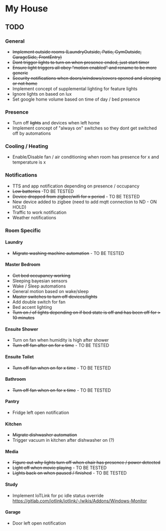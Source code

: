 # My House

## TODO

### General
* ~~Implement outside rooms (LaundryOutside, Patio, GymOutside, GarageSide, FrontEntry)~~
* ~~Dont trigger lights to turn on when presence ended, just start timer~~
* ~~Ensure light triggers all obey "motion enabled" and rename to be more generic~~
* ~~Security notifications when doors/windows/covers opened and sleeping or not home~~
* Implement concept of supplemental lighting for feature lights
* Ignore lights on based on lux
* Set google home volume based on time of day / bed presence

### Presence
* Turn off ~~lights~~ and devices when left home
* Implement concept of "always on" switches so they dont get switched off by automations

### Cooling / Heating
* Enable/Disable fan / air conditioning when room has presence for x and temperature is x

### Notifications
* TTS and app notification depending on presence / occupancy
* ~~Low batteries~~ -TO BE TESTED
* ~~Device dropped from zigbee/wifi for x period~~ - TO BE TESTED
* New device added to zigbee (need to add mqtt connection to ND - ON HOLD) 
* Traffic to work notification
* Weather notifications

### Room Specific

#### Laundry
* ~~Migrate washing machine automation~~ - TO BE TESTED

#### Master Bedroom
* ~~Get bed occupancy working~~
* Sleeping bayesian sensors
* Wake / Sleep automations
* General motion based on wake/sleep
* ~~Master switches to turn off devices/lights~~
* Add double switch for fan
* Bed accent lighting
* ~~Turn on / of lights depending on if bed state is off and has been off for > 10 minutes~~

#### Ensuite Shower
* Turn on fan when humidity is high after shower
* ~~Turn off fan after on for x time~~  - TO BE TESTED

#### Ensuite Toilet
* ~~Turn off fan when on for x time~~ - TO BE TESTED

#### Bathroom
* ~~Turn off fan when on for x time~~ - TO BE TESTED

#### Pantry
* Fridge left open notification

#### Kitchen
* ~~Migrate dishwasher automation~~
* Trigger vacuum in kitchen after dishwasher on (?)

#### Media
* ~~Figure out why lights turn off when chair has presence / power detected~~
* ~~Light off when movie playing~~ - TO BE TESTED
* ~~Lights back on when paused / finished~~ - TO BE TESTED

#### Study
* Implement IoTLink for pc idle status override https://gitlab.com/iotlink/iotlink/-/wikis/Addons/Windows-Monitor

#### Garage
* Door left open notification